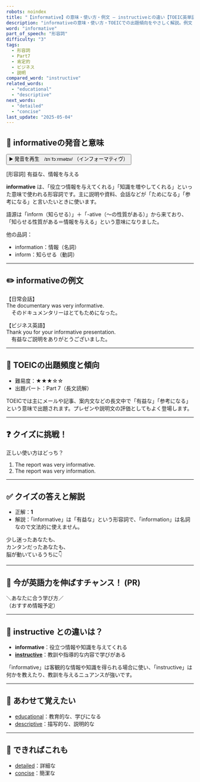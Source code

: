 ```yaml
---
robots: noindex
title: "【informative】の意味・使い方・例文 ― instructiveとの違い【TOEIC英単語】"
description: "informativeの意味・使い方・TOEICでの出題傾向をやさしく解説。例文・クイズ付きでinstructiveとの違いもわかりやすく学べます。"
word: "informative"
part_of_speech: "形容詞"
difficulty: "3"
tags:
  - 形容詞
  - Part7
  - 肯定的
  - ビジネス
  - 説明
compared_word: "instructive"
related_words:
  - "educational"
  - "descriptive"
next_words:
  - "detailed"
  - "concise"
last_update: "2025-05-04"
---
```


## 🔰 informativeの発音と意味

<button class="play-audio" onclick="playTTS('informative')">
  <span class="play-audio-main">
    ▶️ 発音を再生　/ɪnˈfɔːrmətɪv/
  </span>
  <span class="play-audio-sub">
    （インフォーマティヴ）
  </span>
</button>

[形容詞] 有益な、情報を与える

**informative** は、「役立つ情報を与えてくれる」「知識を増やしてくれる」といった意味で使われる形容詞です。主に説明や資料、会話などが「ためになる」「参考になる」と言いたいときに使います。

語源は「inform（知らせる）」＋「-ative（～の性質がある）」から来ており、「知らせる性質がある＝情報を与える」という意味になりました。

他の品詞：  
- information：情報（名詞）
- inform：知らせる（動詞）

---

## ✏️ informativeの例文

【日常会話】  
The documentary was very informative.  
　そのドキュメンタリーはとてもためになった。

【ビジネス英語】  
Thank you for your informative presentation.  
　有益なご説明をありがとうございました。

---

## 🎯 TOEICの出題頻度と傾向

- 難易度：★★★☆☆
- 出題パート：Part 7（長文読解）

TOEICでは主にメールや記事、案内文などの長文中で「有益な」「参考になる」という意味で出題されます。プレゼンや説明文の評価としてもよく登場します。

---

## ❓ クイズに挑戦！

正しい使い方はどっち？

1. The report was very informative.  
2. The report was very information.

---

## ✅ クイズの答えと解説

- 正解：**1**
- 解説：「informative」は「有益な」という形容詞で、「information」は名詞なので文法的に使えません。

少し迷ったあなたも、  
カンタンだったあなたも、  
脳が動いているうちに👇️

---

## 🚀 今が英語力を伸ばすチャンス！ (PR)

<div class="info-center">
＼あなたに合う学び方／<br>  
（おすすめ情報予定）
</div>

---

## 🤔  instructive との違いは？

- **informative**：役立つ情報や知識を与えてくれる
- **[instructive](/word/instructive/)**：教訓や指導的な内容で学びがある

「informative」は客観的な情報や知識を得られる場合に使い、「instructive」は何かを教えたり、教訓を与えるニュアンスが強いです。

---

## 🧩 あわせて覚えたい

- [educational](/word/educational/)：教育的な、学びになる
- [descriptive](/word/descriptive/)：描写的な、説明的な

---

## 📖 できればこれも

- [detailed](/word/detailed/)：詳細な
- [concise](/word/concise/)：簡潔な

<!-- cvid: aid42_bid03 -->
